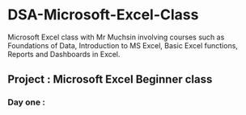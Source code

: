 # DSA-Microsoft-Excel-Class
Microsoft Excel class with Mr Muchsin involving courses such as Foundations of Data, Introduction to MS Excel, Basic Excel functions, Reports and Dashboards in Excel. 

## Project : Microsoft Excel Beginner class

### Day one : 
